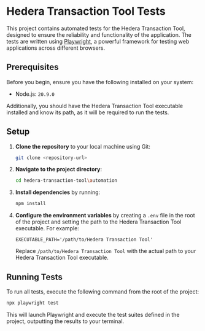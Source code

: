 
# Hedera Transaction Tool Tests

This project contains automated tests for the Hedera Transaction Tool, designed to ensure the reliability and functionality of the application. The tests are written using [Playwright](https://playwright.dev/), a powerful framework for testing web applications across different browsers.

## Prerequisites

Before you begin, ensure you have the following installed on your system:
- Node.js: `20.9.0`

Additionally, you should have the Hedera Transaction Tool executable installed and know its path, as it will be required to run the tests.

## Setup

1. **Clone the repository** to your local machine using Git:
   ```bash
   git clone <repository-url>
   ```

2. **Navigate to the project directory**:
   ```bash
   cd hedera-transaction-tool\automation
   ```

3. **Install dependencies** by running:
   ```bash
   npm install
   ```

4. **Configure the environment variables** by creating a `.env` file in the root of the project and setting the path to the Hedera Transaction Tool executable. For example:
   ```env
   EXECUTABLE_PATH='/path/to/Hedera Transaction Tool'
   ```
   Replace `/path/to/Hedera Transaction Tool` with the actual path to your Hedera Transaction Tool executable.

## Running Tests

To run all tests, execute the following command from the root of the project:
```bash
npx playwright test
```

This will launch Playwright and execute the test suites defined in the project, outputting the results to your terminal.
